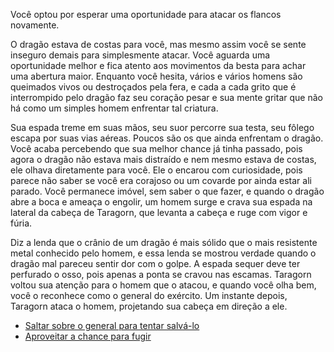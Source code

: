 Você optou por esperar uma oportunidade para atacar os flancos novamente. 
 
O dragão estava de costas para você, mas mesmo assim você se sente inseguro demais para simplesmente atacar. Você aguarda uma oportunidade melhor e fica atento aos movimentos da besta para achar uma abertura maior. Enquanto você hesita, vários e vários homens são queimados vivos ou destroçados pela fera, e cada a cada grito que é interrompido pelo dragão faz seu coração pesar e sua mente gritar que não há como um simples homem enfrentar tal criatura. 
 
Sua espada treme em suas mãos, seu suor percorre sua testa, seu fôlego escapa por suas vias aéreas. Poucos são os que ainda enfrentam o dragão. Você acaba percebendo que sua melhor chance já tinha passado, pois agora o dragão não estava mais distraído e nem mesmo estava de costas, ele olhava diretamente para você. Ele o encarou com curiosidade, pois parece não saber se você era corajoso ou um covarde por ainda estar ali parado. Você permanece imóvel, sem saber o que fazer, e quando o dragão abre a boca e ameaça o engolir, um homem surge e crava sua espada na lateral da cabeça de Taragorn, que levanta a cabeça e ruge com vigor e fúria.  

Diz a lenda que o crânio de um dragão é mais sólido que o mais resistente metal conhecido pelo homem, e essa lenda se mostrou verdade quando o dragão mal pareceu sentir dor com o golpe. A espada sequer deve ter perfurado o osso, pois apenas a ponta se cravou nas escamas. Taragorn voltou sua atenção para o homem que o atacou, e quando você olha bem, você o reconhece como o general do exército.  Um instante depois, Taragorn ataca o homem, projetando sua cabeça em direção a ele. 
 
<ul>
    <li><a href="rota_bca.html">Saltar sobre o general para tentar salvá-lo</a></li>
    <li><a href="rota_bcb.html">Aproveitar a chance para fugir</a></li>
</ul>
